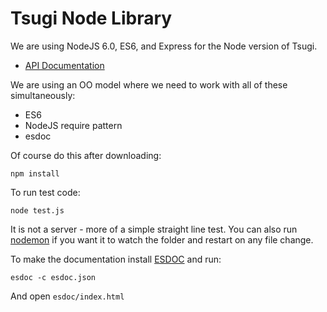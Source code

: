 Tsugi Node Library
==================

We are using NodeJS 6.0, ES6, and Express for the Node version of Tsugi.

* [API Documentation](http://do1.dr-chuck.com/tsugi-node/esdoc/)

We are using an OO model where we need to work with all of these simultaneously:

* ES6
* NodeJS require pattern 
* esdoc

Of course do this after downloading:

    npm install

To run test code:

    node test.js

It is not a server - more of a simple straight line test.   You can
also run [nodemon](https://www.npmjs.com/package/nodemon) if you want it 
to watch the folder and restart on any file change.

To make the documentation install [ESDOC](http://esdoc.org) and run:

    esdoc -c esdoc.json

And open `esdoc/index.html`

